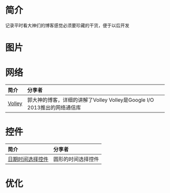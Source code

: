 # 简介
 记录平时看大神们的博客感觉必须要珍藏的干货，便于以后开发


# 图片

# 网络
简介 | 分享者
:------------- | :-------------
[Volley](http://blog.csdn.net/guolin_blog/article/details/17482095) | 郭大神的博客，详细的讲解了Volley Volley是Google I/O 2013推出的网络通信库


# 控件
简介 | 分享者
:------------- | :-------------
[日期时间选择控件](https://github.com/CiTuX/datetimepicker) | 圆形的时间选择控件


# 优化


